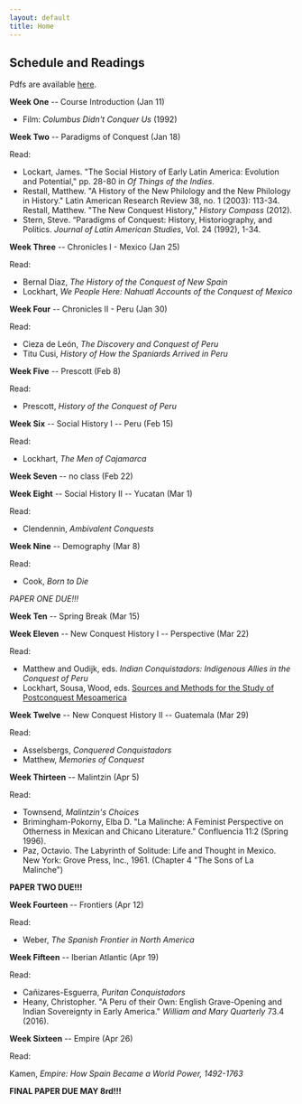 ```yaml
---
layout: default
title: Home
---
```


## Schedule and Readings

Pdfs are available
[here](https://www.dropbox.com/sh/yk5ub912xbsaw9i/AAB9MM4oL3W2EQCj4VDz8Mw1a?dl=0).

**Week One** -- Course Introduction (Jan 11)

* Film: *Columbus Didn't Conquer Us* (1992)

**Week Two** -- Paradigms of Conquest (Jan 18)

Read:

* Lockart, James. "The Social History of Early Latin America: Evolution and
  Potential," pp. 28-80 in *Of Things of the Indies*.
* Restall, Matthew. "A History of the New Philology and the New Philology in
  History." Latin American Research Review 38, no. 1 (2003): 113-34.
  Restall, Matthew. "The New Conquest History," *History Compass* (2012).
* Stern, Steve. “Paradigms of Conquest: History, Historiography, and Politics.
  *Journal of Latin American Studies*, Vol. 24 (1992), 1-34.



**Week Three** -- Chronicles I - Mexico (Jan 25)

Read: 

*  Bernal Diaz, *The History of the Conquest of New Spain*
*  Lockhart, *We People Here: Nahuatl Accounts of the Conquest of Mexico*

**Week Four** -- Chronicles II - Peru (Jan 30)

Read: 

* Cieza de León, *The Discovery and Conquest of Peru*
* Titu Cusi, *History of How the Spaniards Arrived in Peru*

**Week Five** -- Prescott (Feb 8)

Read:

* Prescott, *History of the Conquest of Peru*

**Week Six** -- Social History I -- Peru (Feb 15)

Read:

* Lockhart, *The Men of Cajamarca*

**Week Seven** -- no class (Feb 22)


**Week Eight** -- Social History II -- Yucatan (Mar 1)

Read:

* Clendennin, *Ambivalent Conquests*


**Week Nine** -- Demography (Mar 8)

Read:

* Cook, *Born to Die*

*PAPER ONE DUE!!!*

**Week Ten** -- Spring Break (Mar 15)


**Week Eleven** -- New Conquest History I -- Perspective (Mar 22)

Read:

* Matthew and Oudijk, eds. *Indian Conquistadors: Indigenous Allies in the
  Conquest of Peru*
* Lockhart, Sousa, Wood, eds. [Sources and Methods for the Study of
  Postconquest Mesoamerica](http://whp.uoregon.edu/Lockhart/index.html)

**Week Twelve** -- New Conquest History II -- Guatemala (Mar 29)

Read:

* Asselsbergs, *Conquered Conquistadors*
* Matthew, *Memories of Conquest*

**Week Thirteen** -- Malintzin (Apr 5)

Read:

* Townsend, *Malintzin's Choices*
* Brimingham-Pokorny, Elba D. "La Malinche: A Feminist Perspective on Otherness
  in Mexican and Chicano Literature." Confluencia 11:2 (Spring 1996).
* Paz, Octavio. The Labyrinth of Solitude: Life and Thought in Mexico. New
  York: Grove Press, Inc., 1961. (Chapter 4 "The Sons of La Malinche")

**PAPER TWO DUE!!!**

**Week Fourteen** -- Frontiers (Apr 12)

Read:

* Weber, *The Spanish Frontier in North America*


**Week Fifteen** -- Iberian Atlantic (Apr 19)

Read:

* Cañizares-Esguerra, *Puritan Conquistadors*
* Heany, Christopher. "A Peru of their Own: English Grave-Opening and Indian
  Sovereignty in Early America." *William and Mary Quarterly* 73.4 (2016).

**Week Sixteen** -- Empire (Apr 26)

Read:

Kamen, *Empire: How Spain Became a World Power, 1492-1763*

**FINAL PAPER DUE MAY 8rd!!!**





